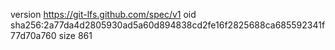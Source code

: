 version https://git-lfs.github.com/spec/v1
oid sha256:2a77da4d2805930ad5a60d894838cd2fe16f2825688ca685592341f77d70a760
size 861
